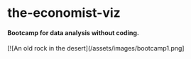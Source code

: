 # the-economist-viz

#### Bootcamp for data analysis without coding.

[![An old rock in the desert](/assets/images/bootcamp1.png]

